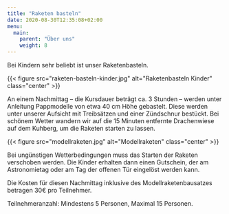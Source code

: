 ```yaml
---
title: "Raketen basteln"
date: 2020-08-30T12:35:08+02:00
menu:
  main:
    parent: "Über uns"
    weight: 8
---
```

Bei Kindern sehr beliebt ist unser Raketenbasteln.  

{{< figure src="raketen-basteln-kinder.jpg" alt="Raketenbasteln Kinder" class="center" >}}

An einem Nachmittag – die Kursdauer beträgt ca. 3 Stunden – werden unter Anleitung Pappmodelle von etwa 40 cm Höhe gebastelt. Diese werden unter unserer Aufsicht mit Treibsätzen und einer Zündschnur bestückt. Bei schönem Wetter wandern wir auf die 15 Minuten entfernte Drachenwiese auf dem Kuhberg, um die Raketen starten zu lassen.

{{< figure src="modellraketen.jpg" alt="Modellraketen" class="center" >}}

Bei ungünstigen Wetterbedingungen muss das Starten der Raketen verschoben werden. Die Kinder erhalten dann einen Gutschein, der am Astronomietag oder am Tag der offenen Tür eingelöst werden kann.

Die Kosten für diesen Nachmittag inklusive des Modellraketenbausatzes betragen 30€ pro Teilnehmer.

Teilnehmeranzahl: Mindestens 5 Personen, Maximal 15 Personen.
